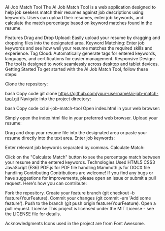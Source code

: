 AI Job Match Tool
The AI Job Match Tool is a web application designed to help job seekers match their resumes against job descriptions using keywords. Users can upload their resumes, enter job keywords, and calculate the match percentage based on keyword matches found in the resume.

Features
Drag and Drop Upload: Easily upload your resume by dragging and dropping files into the designated area.
Keyword Matching: Enter job keywords and see how well your resume matches the required skills and experience.
Tag Cloud: Automatically generate tags for entered keywords, languages, and certifications for easier management.
Responsive Design: The tool is designed to work seamlessly across desktop and tablet devices.
Getting Started
To get started with the AI Job Match Tool, follow these steps:

Clone the repository:

bash
Copy code
git clone https://github.com/your-username/ai-job-match-tool.git
Navigate into the project directory:

bash
Copy code
cd ai-job-match-tool
Open index.html in your web browser:

Simply open the index.html file in your preferred web browser.
Upload your resume:

Drag and drop your resume file into the designated area or paste your resume directly into the text area.
Enter job keywords:

Enter relevant job keywords separated by commas.
Calculate Match:

Click on the "Calculate Match" button to see the percentage match between your resume and the entered keywords.
Technologies Used
HTML5
CSS3
JavaScript (ES6)
PDF.js for PDF file handling
Mammoth.js for DOCX file handling
Contributing
Contributions are welcome! If you find any bugs or have suggestions for improvements, please open an issue or submit a pull request. Here's how you can contribute:

Fork the repository.
Create your feature branch (git checkout -b feature/YourFeature).
Commit your changes (git commit -am 'Add some feature').
Push to the branch (git push origin feature/YourFeature).
Open a pull request.
License
This project is licensed under the MIT License - see the LICENSE file for details.

Acknowledgments
Icons used in the project are from Font Awesome.
